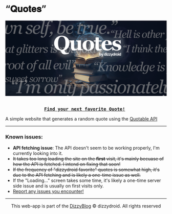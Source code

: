 # “𝐐𝐮𝐨𝐭𝐞𝐬”

<div id="header" align="left">
 <img src="imgs/quotesgithub-min.png">
</div>

<pre align = "center"> <b> 
<a href="https://dizzydroid.github.io/quotes/">Find your next favorite Quote!</a> </b>
</pre>

A simple website that generates a random quote using the [Quotable API](https://docs.quotable.io/docs/api)

______________________________________
### Known issues:
- **API fetching issue**: The API doesn't seem to be working properly, I'm currently looking into it. 
- ~~It takes too long loading the site on the **first** visit, it's mainly becuase of how the API is fetched. I intend on fixing that soon!~~
- ~~If the frequency of "dizzydroid favorite" quotes is somewhat high, it's due to the API fetching and is likely a one-time issue as well.~~
- If the "Loading..." screen takes some time, it's likely a one-time server side issue and is usually on first visits only.
- [Report any issues you encounter!](https://github.com/dizzydroid/quotes/issues)
___________________________________________________________

<p align="center"> This web-app is part of the <a href = "https://dizzydroid.github.io/blog.html">DizzyBlog</a> © dizzydroid. All rights reserved </p>


